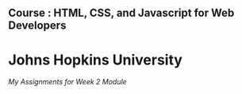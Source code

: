 ## Course : HTML, CSS, and Javascript for Web Developers
# Johns Hopkins University
*My Assignments for Week 2 Module* 

